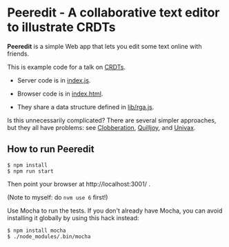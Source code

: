 # Peeredit - A collaborative text editor to illustrate CRDTs

**Peeredit** is a simple Web app that lets you edit some text online with friends.

This is example code
for a talk on [CRDTs](https://en.wikipedia.org/wiki/Conflict-free_replicated_data_type).

*   Server code is in
    [index.js](https://github.com/jorendorff/peeredit/blob/master/index.js).

*   Browser code is in
    [index.html](https://github.com/jorendorff/peeredit/blob/master/index.html).

*   They share a data structure defined in
    [lib/rga.js](https://github.com/jorendorff/peeredit/blob/master/lib/rga.js).

Is this unnecessarily complicated?
There are several simpler approaches, but they all have problems: see
[Clobberation](https://github.com/jorendorff/clobberation),
[Quilljoy](https://github.com/jorendorff/quilljoy), and
[Univax](https://github.com/jorendorff/univax).


## How to run Peeredit

    $ npm install
    $ npm run start

Then point your browser at http://localhost:3001/ .

(Note to myself: do `nvm use 6` first!)

Use Mocha to run the tests.
If you don't already have Mocha, you can avoid installing it globally
by using this hack instead:

    $ npm install mocha
    $ ./node_modules/.bin/mocha

